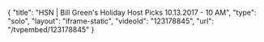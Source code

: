 {
    "title": "HSN | Bill Green's Holiday Host Picks 10.13.2017 - 10 AM",
    "type": "solo",
    "layout": "iframe-static",
    "videoId": "123178845",
    "url": "\/tvpembed\/123178845"
}